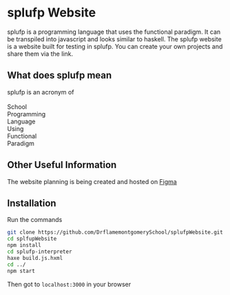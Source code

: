 # splufp Website

splufp is a programming language that uses the functional paradigm. It can be transpiled into javascript and looks similar to haskell. The splufp website is a website built for testing in splufp. You can create your own projects and share them via the link.

## What does splufp mean

splufp is an acronym of\
\
School\
Programming\
Language\
Using\
Functional\
Paradigm

## Other Useful Information

The website planning is being created and hosted on [Figma](https://www.figma.com/)

## Installation

Run the commands

```bash
git clone https://github.com/DrflamemontgomerySchool/splufpWebsite.git --recurse-submodules
cd splfupWebsite
npm install
cd splufp-interpreter
haxe build.js.hxml
cd ../
npm start
```

Then got to ```localhost:3000``` in your browser

